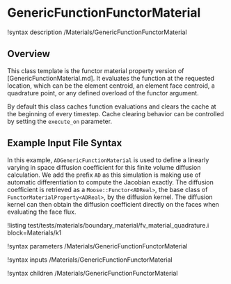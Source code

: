# GenericFunctionFunctorMaterial

!syntax description /Materials/GenericFunctionFunctorMaterial

## Overview

This class template is the functor material property version of
[GenericFunctionMaterial.md]. It evaluates the function at the requested location,
which can be the element centroid, an element face centroid, a quadrature point,
or any defined overload of the functor argument.

By default this class caches function evaluations
and clears the cache at the beginning of every timestep. Cache clearing behavior can be
controlled by setting the `execute_on` parameter.

## Example Input File Syntax

In this example, `ADGenericFunctionMaterial` is used to define a linearly varying in space
diffusion coefficient for this finite volume diffusion calculation.
We add the prefix `AD` as this simulation is making use of automatic differentiation to compute the Jacobian exactly.
The diffusion coefficient is retrieved as a `Moose::Functor<ADReal>`, the base class
of `FunctorMaterialProperty<ADReal>`, by the diffusion kernel. The diffusion kernel can
then obtain the diffusion coefficient directly on the faces when evaluating the face flux.

!listing test/tests/materials/boundary_material/fv_material_quadrature.i block=Materials/k1

!syntax parameters /Materials/GenericFunctionFunctorMaterial

!syntax inputs /Materials/GenericFunctionFunctorMaterial

!syntax children /Materials/GenericFunctionFunctorMaterial
